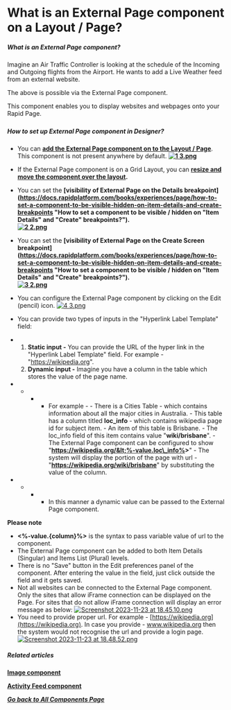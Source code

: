 # What is an External Page component on a Layout / Page?

##### **What is an External Page component?**

Imagine an Air Traffic Controller is looking at the schedule of the Incoming and Outgoing flights from the Airport. He wants to add a Live Weather feed from an external website.

The above is possible via the External Page component.

This component enables you to display websites and webpages onto your Rapid Page.

#####   


##### **How to set up External Page component in Designer?**

- You can **[add the External Page component on to the Layout / Page](https://docs.rapidplatform.com/books/experiences/page/how-to-add-a-component-to-a-layout-page "How to add a component to a Layout / Page?")**. This component is not present anywhere by default. **[![1 3.png](https://docs.rapidplatform.com/uploads/images/gallery/2023-11/scaled-1680-/Mft09rVTYATvZg7x-1-3.png)](https://docs.rapidplatform.com/uploads/images/gallery/2023-11/Mft09rVTYATvZg7x-1-3.png)**
- If the External Page component is on a Grid Layout, you can **[resize and move the component over the layout](https://docs.rapidplatform.com/books/experiences/page/how-to-arrange-a-component-on-grid-layout "How to arrange a component on Grid layout?").**
- You can set the **[visibility of External Page on the Details breakpoint](https://docs.rapidplatform.com/books/experiences/page/how-to-set-a-component-to-be-visible-hidden-on-item-details-and-create-breakpoints "How to set a component to be visible / hidden on "Item Details" and "Create" breakpoints?").   
    [![2 2.png](https://docs.rapidplatform.com/uploads/images/gallery/2023-11/scaled-1680-/t4VAsz8IoENvdM0a-2-2.png)](https://docs.rapidplatform.com/uploads/images/gallery/2023-11/t4VAsz8IoENvdM0a-2-2.png)**
- You can set the **[visibility of External Page on the Create Screen breakpoint](https://docs.rapidplatform.com/books/experiences/page/how-to-set-a-component-to-be-visible-hidden-on-item-details-and-create-breakpoints "How to set a component to be visible / hidden on "Item Details" and "Create" breakpoints?").   
    [![3 2.png](https://docs.rapidplatform.com/uploads/images/gallery/2023-11/scaled-1680-/hDuVgfnZXNqXKItH-3-2.png)](https://docs.rapidplatform.com/uploads/images/gallery/2023-11/hDuVgfnZXNqXKItH-3-2.png)**
- You can configure the External Page component by clicking on the Edit (pencil) icon. [![4 3.png](https://docs.rapidplatform.com/uploads/images/gallery/2023-11/scaled-1680-/bPISA6CYBZtn5c8e-4-3.png)](https://docs.rapidplatform.com/uploads/images/gallery/2023-11/bPISA6CYBZtn5c8e-4-3.png)
- You can provide two types of inputs in the "Hyperlink Label Template" field:

- 1. **Static input -** You can provide the URL of the hyper link in the "Hyperlink Label Template" field. For example - "https://wikipedia.org".
    2. **Dynamic input -** Imagine you have a column in the table which stores the value of the page name.

- - - - For example - 
                - There is a Cities Table - which contains information about all the major cities in Australia.
                - This table has a column titled **loc\_info** - which contains wikipedia page id for subject item.
                - An item of this table is Brisbane.
                - The loc\_info field of this item contains value "**wiki/brisbane**".
                - The External Page component can be configured to show "**https://wikipedia.org/&lt;%-value.loc\_info%&gt;**"
                - The system will display the portion of the page with url - "**https://wikipedia.org/wiki/brisbane**" by substituting the value of the column.

- - - - In this manner a dynamic value can be passed to the External Page component.

**Please note**

- **&lt;%-value.{column}%&gt;** is the syntax to pass variable value of url to the component.
- The External Page component can be added to both Item Details (Singular) and Items List (Plural) levels.
- There is no "Save" button in the Edit preferences panel of the component. After entering the value in the field, just click outside the field and it gets saved.
- Not all websites can be connected to the External Page component. Only the sites that allow iFrame connection can be displayed on the Page. For sites that do not allow iFrame connection will display an error message as below: [![Screenshot 2023-11-23 at 18.45.10.png](https://docs.rapidplatform.com/uploads/images/gallery/2023-11/scaled-1680-/d338YWiW8HNJQO5l-screenshot-2023-11-23-at-18-45-10.png)](https://docs.rapidplatform.com/uploads/images/gallery/2023-11/d338YWiW8HNJQO5l-screenshot-2023-11-23-at-18-45-10.png)
- You need to provide proper url. For example - [https://wikipedia.org](https://wikipedia.org). In case you provide - www.wikipedia.org then the system would not recognise the url and provide a login page.[![Screenshot 2023-11-23 at 18.48.52.png](https://docs.rapidplatform.com/uploads/images/gallery/2023-11/scaled-1680-/iEmOtnvUz5TfHHlm-screenshot-2023-11-23-at-18-48-52.png)](https://docs.rapidplatform.com/uploads/images/gallery/2023-11/iEmOtnvUz5TfHHlm-screenshot-2023-11-23-at-18-48-52.png)

##### **Related articles**

[**Image component**](https://docs.rapidplatform.com/books/experiences/page/what-is-an-image-component-on-a-layout-page "What is an Image component on a Layout / Page?")

**[Activity Feed component](https://docs.rapidplatform.com/books/experiences/page/what-is-an-activity-feed-component-on-a-layout-page "What is an Activity Feed component on a Layout / Page?")**

***[Go back to All Components Page](https://docs.rapidplatform.com/books/experiences/page/what-are-the-available-components-for-pages)***